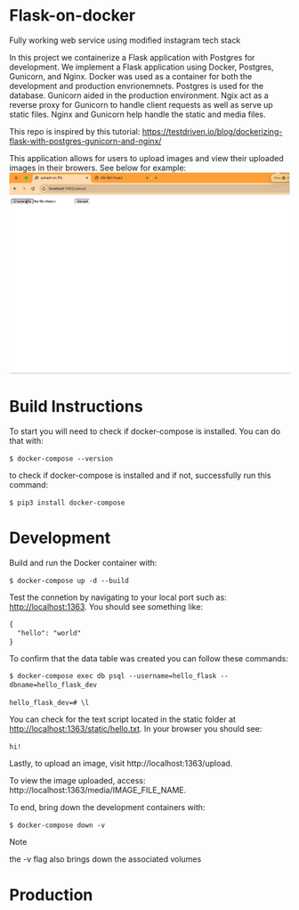 # Flask-on-docker
Fully working web service using modified instagram tech stack

In this project we containerize a Flask application with Postgres for development. We implement a Flask application using Docker, Postgres, Gunicorn, and Nginx. Docker was used as a container for both the development and production envrionemnets. Postgres is used for the database. Gunicorn aided in the production environment. Ngix act as a reverse proxy for Gunicorn to handle client requests as well as serve up static files. Nginx and Gunicorn help handle the static and media files. 

This repo is inspired by this tutorial: https://testdriven.io/blog/dockerizing-flask-with-postgres-gunicorn-and-nginx/

This application allows for users to upload images and view their uploaded images in their browers. See below for example:
![](https://github.com/rachelHoman/flask-on-docker/blob/main/hw3-screen-recording.gif)


# Build Instructions
To start you will need to check if docker-compose is installed. You can do that with:

`$ docker-compose --version`

to check if docker-compose is installed and if not, successfully run this command:

`$ pip3 install docker-compose`

# Development
Build and run the Docker container with:

`$ docker-compose up -d --build`

Test the connetion by navigating to your local port such as: [http://localhost:1363](http://localhost:1363). You should see something like:

```
{
  "hello": "world"
}
```
To confirm that the data table was created you can follow these commands:

```
$ docker-compose exec db psql --username=hello_flask --dbname=hello_flask_dev

hello_flask_dev=# \l
```

You can check for the text script located in the static folder at [http://localhost:1363/static/hello.txt](http://localhost:1363/static/hello.txt). In your browser you should see:

`hi!`

Lastly, to upload an image, visit http://localhost:1363/upload.

To view the image uploaded, access: http://localhost:1363/media/IMAGE_FILE_NAME.

To end, bring down the development containers with:

`$ docker-compose down -v`

>[!NOTE]
>the -v flag also brings down the associated volumes




# Production
